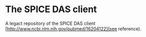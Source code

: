 The SPICE DAS client
========

A legact repository of the SPICE DAS client [http://www.ncbi.nlm.nih.gov/pubmed/16204122](see reference).


